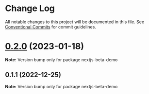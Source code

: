 # Change Log

All notable changes to this project will be documented in this file.
See [Conventional Commits](https://conventionalcommits.org) for commit guidelines.

# [0.2.0](https://github.com/matteobruni/tsparticles/compare/nextjs-beta-demo@0.1.1...nextjs-beta-demo@0.2.0) (2023-01-18)

**Note:** Version bump only for package nextjs-beta-demo

## 0.1.1 (2022-12-25)

**Note:** Version bump only for package nextjs-beta-demo
